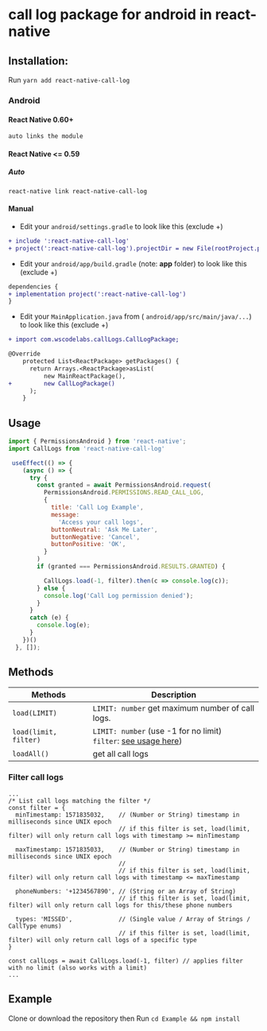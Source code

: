 # call log package for android in react-native


## Installation:
Run `yarn add react-native-call-log`


### Android

#### React Native 0.60+
`auto links the module`
#### React Native <= 0.59
##### Auto
`react-native link react-native-call-log`

#### Manual

* Edit your `android/settings.gradle` to look like this (exclude +)

```diff
+ include ':react-native-call-log'
+ project(':react-native-call-log').projectDir = new File(rootProject.projectDir, '../node_modules/react-native-call-log/android')
```

* Edit your `android/app/build.gradle` (note: **app** folder) to look like this (exclude +)

 ```diff
dependencies {
 + implementation project(':react-native-call-log')
 }
 ```

* Edit your `MainApplication.java` from ( `android/app/src/main/java/...`) to look like this (exclude +)
```diff
+ import com.wscodelabs.callLogs.CallLogPackage;

@Override
    protected List<ReactPackage> getPackages() {
      return Arrays.<ReactPackage>asList(
          new MainReactPackage(),
+         new CallLogPackage()
      );
    }
```

## Usage

```javascript
import { PermissionsAndroid } from 'react-native';
import CallLogs from 'react-native-call-log'

 useEffect(() => {
    (async () => {
      try {
        const granted = await PermissionsAndroid.request(
          PermissionsAndroid.PERMISSIONS.READ_CALL_LOG,
          {
            title: 'Call Log Example',
            message:
              'Access your call logs',
            buttonNeutral: 'Ask Me Later',
            buttonNegative: 'Cancel',
            buttonPositive: 'OK',
          }
        )
        if (granted === PermissionsAndroid.RESULTS.GRANTED) {

          CallLogs.load(-1, filter).then(c => console.log(c));
        } else {
          console.log('Call Log permission denied');
        }
      }
      catch (e) {
        console.log(e);
      }
    })()
  }, []);
```

## Methods
Methods       | Description
------------- | -------------
`load(LIMIT)`   | `LIMIT: number` get maximum number of call logs.
`load(limit, filter)` | `LIMIT: number` (use -1 for no limit)<br> `filter`: [see usage here](#filter-call-logs))
`loadAll()`        | get all call logs

### Filter call logs
```
...
/* List call logs matching the filter */
const filter = {
  minTimestamp: 1571835032,    // (Number or String) timestamp in milliseconds since UNIX epoch
                               // if this filter is set, load(limit, filter) will only return call logs with timestamp >= minTimestamp

  maxTimestamp: 1571835033,    // (Number or String) timestamp in milliseconds since UNIX epoch
                               //
                               // if this filter is set, load(limit, filter) will only return call logs with timestamp <= maxTimestamp

  phoneNumbers: '+1234567890', // (String or an Array of String)
                               // if this filter is set, load(limit, filter) will only return call logs for this/these phone numbers

  types: 'MISSED',             // (Single value / Array of Strings / CallType enums)
                               // if this filter is set, load(limit, filter) will only return call logs of a specific type
}

const callLogs = await CallLogs.load(-1, filter) // applies filter with no limit (also works with a limit)
...
```
## Example
Clone or download the repository then Run `cd Example && npm install`
